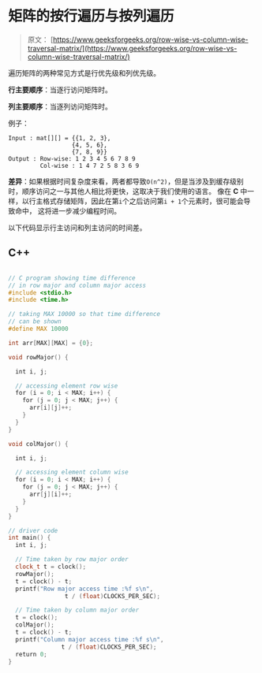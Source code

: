# 矩阵的按行遍历与按列遍历

> 原文： [https://www.geeksforgeeks.org/row-wise-vs-column-wise-traversal-matrix/](https://www.geeksforgeeks.org/row-wise-vs-column-wise-traversal-matrix/)

遍历矩阵的两种常见方式是行优先级和列优先级。

**行主要顺序**：当逐行访问矩阵时。

**列主要顺序**：当逐列访问矩阵时。

例子：

```
Input : mat[][] = {{1, 2, 3}, 
                  {4, 5, 6}, 
                  {7, 8, 9}}
Output : Row-wise: 1 2 3 4 5 6 7 8 9
         Col-wise : 1 4 7 2 5 8 3 6 9

```



**差异**：如果根据时间复杂度来看，两者都导致`O(n^2)`，但是当涉及到缓存级别时，顺序访问之一与其他人相比将更快，这取决于我们使用的语言。 像在 **C** 中一样，以行主格式存储矩阵，因此在第`i`个之后访问第`i + 1`个元素时，很可能会导致命中， 这将进一步减少编程时间。

以下代码显示行主访问和列主访问的时间差。

## C++ 

```cpp

// C program showing time difference 
// in row major and column major access 
#include <stdio.h> 
#include <time.h> 

// taking MAX 10000 so that time difference 
// can be shown 
#define MAX 10000 

int arr[MAX][MAX] = {0}; 

void rowMajor() { 

  int i, j; 

  // accessing element row wise 
  for (i = 0; i < MAX; i++) { 
    for (j = 0; j < MAX; j++) { 
      arr[i][j]++; 
    } 
  } 
} 

void colMajor() { 

  int i, j; 

  // accessing element column wise 
  for (i = 0; i < MAX; i++) { 
    for (j = 0; j < MAX; j++) { 
      arr[j][i]++; 
    } 
  } 
} 

// driver code 
int main() { 
  int i, j; 

  // Time taken by row major order 
  clock_t t = clock(); 
  rowMajor(); 
  t = clock() - t; 
  printf("Row major access time :%f s\n",  
                t / (float)CLOCKS_PER_SEC); 

  // Time taken by column major order 
  t = clock(); 
  colMajor(); 
  t = clock() - t; 
  printf("Column major access time :%f s\n",  
               t / (float)CLOCKS_PER_SEC); 
  return 0; 
} 

```